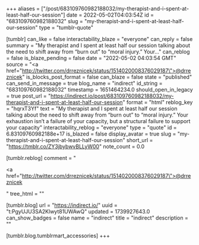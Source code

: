 +++
aliases = ["/post/683109760982188032/my-therapist-and-i-spent-at-least-half-our-session"]
date = 2022-05-02T04:03:54Z
id = "683109760982188032"
slug = "my-therapist-and-i-spent-at-least-half-our-session"
type = "tumblr-quote"

[tumblr]
can_like = false
interactability_blaze = "everyone"
can_reply = false
summary = "My therapist and I spent at least half our session talking about the need to shift away from “burn out” to “moral injury.” Your..."
can_reblog = false
is_blaze_pending = false
date = "2022-05-02 04:03:54 GMT"
source = "<a href=\"http://twitter.com/drreznicek/status/1514020008376029187\">@drreznicek</a>"
is_blocks_post_format = false
can_blaze = false
state = "published"
can_send_in_message = true
blog_name = "indirect"
id_string = "683109760982188032"
timestamp = 1651464234.0
should_open_in_legacy = true
post_url = "https://indirect.io/post/683109760982188032/my-therapist-and-i-spent-at-least-half-our-session"
format = "html"
reblog_key = "hqrxT3Yf"
text = "My therapist and I spent at least half our session talking about the need to shift away from “burn out” to “moral injury.” Your exhaustion isn’t a failure of your capacity, but a structural failure to support your capacity"
interactability_reblog = "everyone"
type = "quote"
id = 6.83109760982188e+17
is_blazed = false
display_avatar = true
slug = "my-therapist-and-i-spent-at-least-half-our-session"
short_url = "https://tmblr.co/ZY3jbybwvBLLyW00"
note_count = 0.0

[tumblr.reblog]
comment = "<p><a href=\"http://twitter.com/drreznicek/status/1514020008376029187\">@drreznicek</a></p>"
tree_html = ""

[tumblr.blog]
url = "https://indirect.io/"
uuid = "t:PgyUJU3SA2Klwyt81UWAwQ"
updated = 1739927643.0
can_show_badges = false
name = "indirect"
title = "indirect"
description = ""

[tumblr.blog.tumblrmart_accessories]
+++
